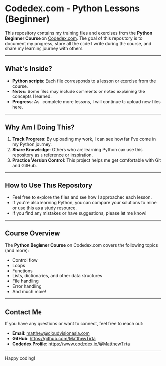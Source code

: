 # Codedex.com - Python Lessons (Beginner)

This repository contains my training files and exercises from the **Python Beginner Course** on [Codedex.com](https://www.codedex.com/). The goal of this repository is to document my progress, store all the code I write during the course, and share my learning journey with others.

---

## **What's Inside?**

- **Python scripts**: Each file corresponds to a lesson or exercise from the course.
- **Notes**: Some files may include comments or notes explaining the concepts I learned.
- **Progress**: As I complete more lessons, I will continue to upload new files here.

---

## **Why Am I Doing This?**

1. **Track Progress**: By uploading my work, I can see how far I've come in my Python journey.
2. **Share Knowledge**: Others who are learning Python can use this repository as a reference or inspiration.
3. **Practice Version Control**: This project helps me get comfortable with Git and GitHub.

---

## **How to Use This Repository**

- Feel free to explore the files and see how I approached each lesson.
- If you're also learning Python, you can compare your solutions to mine or use this as a study resource.
- If you find any mistakes or have suggestions, please let me know!

---

## **Course Overview**

The **Python Beginner Course** on Codedex.com covers the following topics (and more):

- Control flow
- Loops
- Functions
- Lists, dictionaries, and other data structures
- File handling
- Error handling
- And much more!

---

## **Contact Me**

If you have any questions or want to connect, feel free to reach out:

- **Email**: matthew@cloudvisionasia.com
- **GitHub**: https://github.com/MatthewTirta
- **Codedex Profile**: https://www.codedex.io/@MatthewTirta

---

Happy coding!
